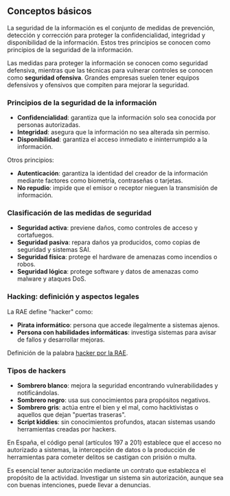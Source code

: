 ## Conceptos básicos

La seguridad de la información es el conjunto de medidas de prevención, detección y corrección para proteger la confidencialidad, integridad y disponibilidad de la información. Estos tres principios se conocen como principios de la seguridad de la información.

Las medidas para proteger la información se conocen como seguridad defensiva, mientras que las técnicas para vulnerar controles se conocen como **seguridad ofensiva**. Grandes empresas suelen tener equipos defensivos y ofensivos que compiten para mejorar la seguridad.

### Principios de la seguridad de la información

- **Confidencialidad**: garantiza que la información solo sea conocida por personas autorizadas.
- **Integridad**: asegura que la información no sea alterada sin permiso.
- **Disponibilidad**: garantiza el acceso inmediato e ininterrumpido a la información.

Otros principios:

- **Autenticación**: garantiza la identidad del creador de la información mediante factores como biometría, contraseñas o tarjetas.
- **No repudio**: impide que el emisor o receptor nieguen la transmisión de información.

### Clasificación de las medidas de seguridad

- **Seguridad activa**: previene daños, como controles de acceso y cortafuegos.
- **Seguridad pasiva**: repara daños ya producidos, como copias de seguridad y sistemas SAI.
- **Seguridad física**: protege el hardware de amenazas como incendios o robos.
- **Seguridad lógica**: protege software y datos de amenazas como malware y ataques DoS.

### Hacking: definición y aspectos legales

La RAE define "hacker" como:

- **Pirata informático**: persona que accede ilegalmente a sistemas ajenos.
- **Persona con habilidades informáticas**: investiga sistemas para avisar de fallos y desarrollar mejoras.

Definición de la palabra [hacker por la RAE](https://dle.rae.es/j%C3%A1quer).

### Tipos de hackers

- **Sombrero blanco**: mejora la seguridad encontrando vulnerabilidades y notificándolas.
- **Sombrero negro**: usa sus conocimientos para propósitos negativos.
- **Sombrero gris**: actúa entre el bien y el mal, como hacktivistas o aquellos que dejan "puertas traseras".
- **Script kiddies**: sin conocimientos profundos, atacan sistemas usando herramientas creadas por hackers.

En España, el código penal (artículos 197 a 201) establece que el acceso no autorizado a sistemas, la intercepción de datos o la producción de herramientas para cometer delitos se castigan con prisión o multa.

Es esencial tener autorización mediante un contrato que establezca el propósito de la actividad. Investigar un sistema sin autorización, aunque sea con buenas intenciones, puede llevar a denuncias.

